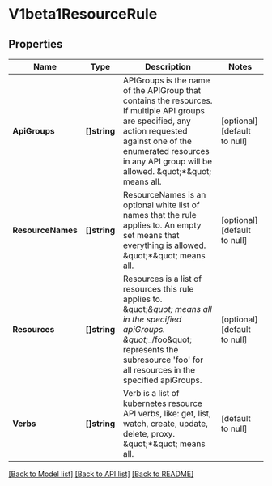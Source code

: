# V1beta1ResourceRule

## Properties
Name | Type | Description | Notes
------------ | ------------- | ------------- | -------------
**ApiGroups** | **[]string** | APIGroups is the name of the APIGroup that contains the resources.  If multiple API groups are specified, any action requested against one of the enumerated resources in any API group will be allowed.  \&quot;*\&quot; means all. | [optional] [default to null]
**ResourceNames** | **[]string** | ResourceNames is an optional white list of names that the rule applies to.  An empty set means that everything is allowed.  \&quot;*\&quot; means all. | [optional] [default to null]
**Resources** | **[]string** | Resources is a list of resources this rule applies to.  \&quot;*\&quot; means all in the specified apiGroups.  \&quot;*_/foo\&quot; represents the subresource &#39;foo&#39; for all resources in the specified apiGroups. | [optional] [default to null]
**Verbs** | **[]string** | Verb is a list of kubernetes resource API verbs, like: get, list, watch, create, update, delete, proxy.  \&quot;*\&quot; means all. | [default to null]

[[Back to Model list]](../README.md#documentation-for-models) [[Back to API list]](../README.md#documentation-for-api-endpoints) [[Back to README]](../README.md)


